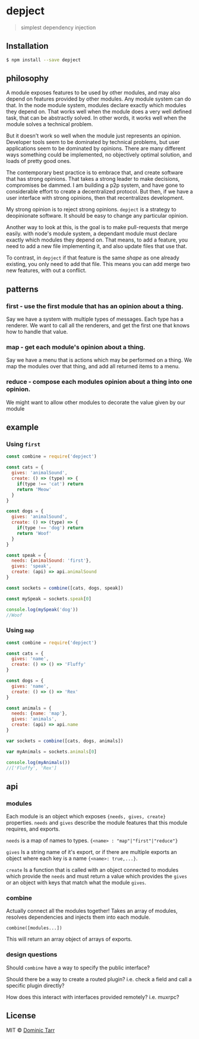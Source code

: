 # depject 

> simplest dependency injection

## Installation

```sh
$ npm install --save depject
```

## philosophy 

A module exposes features to be used by other modules,
and may also depend on features provided by other modules.
Any module system can do that. In the node module system,
modules declare exactly which modules they depend on.
That works well when the module does a very well defined task,
that can be abstractly solved. In other words, it works well
when the module solves a technical problem.

But it doesn't work so well when the module just represents an opinion.
Developer tools seem to be dominated by technical problems,
but user applications seem to be dominated by opinions.
There are many different ways something could be implemented,
no objectively optimal solution, and loads of pretty good ones.

The contemporary best practice is to embrace that, and create software
that has strong opinions. That takes a strong leader to make decisions,
compromises be dammed. I am building a p2p system, and have gone to
considerable effort to create a decentralized protocol. But then,
if we have a user interface with strong opinions, then that recentralizes development.

My strong opinion is to reject strong opinions. `depject` is a strategy to
deopinionate software. It should be easy to change any particular opinion.

Another way to look at this, is the goal is to make pull-requests that merge easily.
with node's module system, a dependant module must declare exactly which modules they depend on.
That means, to add a feature, you need to add a new file implementing it,
and also update files that use that.

To contrast, in `depject` if that feature is the same _shape_ as one already existing,
you only need to add that file. This means you can add merge two new features,
with out a conflict.

## patterns

### first - use the first module that has an opinion about a thing.

Say we have a system with multiple types of messages. Each type has a renderer.
We want to call all the renderers, and get the first one that knows how to handle that value.

### map - get each module's opinion about a thing.

Say we have a menu that is actions which may be performed on a thing.
We map the modules over that thing, and add all returned items to a menu.

### reduce - compose each modules opinion about a thing into one opinion.

We might want to allow other modules to decorate the value given by our module

## example

### Using `first`

```js
const combine = require('depject')

const cats = {
  gives: 'animalSound',
  create: () => (type) => {
    if(type !== 'cat') return
    return 'Meow' 
  }
}

const dogs = {
  gives: 'animalSound',
  create: () => (type) => {
    if(type !== 'dog') return
    return 'Woof' 
  }
}

const speak = {
  needs: {animalSound: 'first'},
  gives: 'speak',
  create: (api) => api.animalSound
}

const sockets = combine([cats, dogs, speak])

const mySpeak = sockets.speak[0]

console.log(mySpeak('dog'))
//Woof
```

### Using `map`

```js
const combine = require('depject')

const cats = {
  gives: 'name',
  create: () => () => 'Fluffy' 
}

const dogs = {
  gives: 'name',
  create: () => () => 'Rex' 
}

const animals = {
  needs: {name: 'map'},
  gives: 'animals',
  create: (api) => api.name
}

var sockets = combine([cats, dogs, animals])

var myAnimals = sockets.animals[0]

console.log(myAnimals())
//['Fluffy', 'Rex']
```

## api

### modules

Each module is an object which exposes `{needs, gives, create}` properties. `needs` and `gives` describe the module features that this module requires, and exports.

`needs` is a map of names to types. `{<name> : "map"|"first"|"reduce"}`

`gives` Is a string name of it's export, or if there are multiple exports an object where each key is a name `{<name>: true,...}`. 

`create` Is a function that is called with an object connected to modules which provide the `needs` and must return a value which provides the `gives` or an object with keys that match what the module `gives`.

### combine

Actually connect all the modules together!
Takes an array of modules, resolves dependencies and injects them into each module. 

`combine([modules...])`

This will return an array object of arrays of exports.

### design questions

Should `combine` have a way to specify the public interface?

Should there be a way to create a routed plugin?
i.e. check a field and call a specific plugin directly?

How does this interact with interfaces provided remotely?
i.e. muxrpc?

## License

MIT © [Dominic Tarr](http://dominictarr.com)
